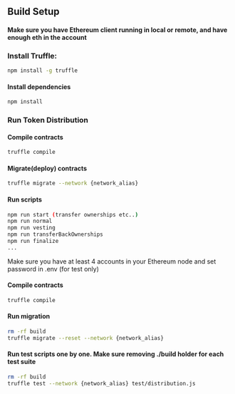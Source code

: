## Build Setup

#### Make sure you have Ethereum client running in local or remote, and have enough eth in the account

### Install Truffle:
```bash
npm install -g truffle
```

#### Install dependencies
```bash
npm install
```

### Run Token Distribution
#### Compile contracts
```bash
truffle compile
```
#### Migrate(deploy) contracts
```bash
truffle migrate --network {network_alias}
```
#### Run scripts
```bash
npm run start (transfer ownerships etc..)
npm run normal
npm run vesting
npm run transferBackOwnerships
npm run finalize
...
```

Make sure you have at least 4 accounts in your Ethereum node and set password in .env (for test only)

#### Compile contracts
```bash
truffle compile
```
#### Run migration
```bash
rm -rf build
truffle migrate --reset --network {network_alias}
```
#### Run test scripts one by one. Make sure removing ./build holder for each test suite
```bash
rm -rf build
truffle test --network {network_alias} test/distribution.js
```